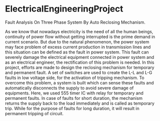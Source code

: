 # ElectricalEngineeringProject
 Fault Analysis On Three Phase System By Auto Reclosing Mechanism. 

 As we know that nowadays electricity is the need of all the human beings, continuity of power flow without getting interrupted is the prime demand in current scenario. 
 But due to the natural phenomenon, the power system may face problem of excess current production in transmission lines and this situation can be defined as the fault in power system. 
 This fault can severely damage the electrical equipment connected in power system and as an electrical engineer, the rectification of this problem is needed. 
 In this project, efforts are made to design the reclosing mechanism for temporary and permanent fault. 
 A set of switches are used to create the L-L and L-G faults in low voltage side, for the activation of tripping mechanism. 
 To overcome this problem, a system is built which can sense these faults and automatically disconnects the supply to avoid severe damage of equipments. 
 Here, we used 555 timer IC with relay for temporary and permanent faults. 
 In case of faults for short duration, the mechanism returns the supply back to the load immediately and is called as temporary trip. 
 While for the purpose of faults for long duration, it will result in permanent tripping of circuit. 
